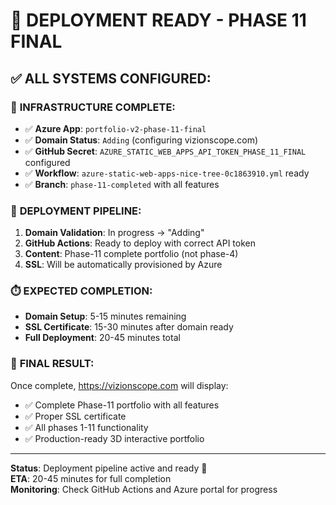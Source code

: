 # 🚀 DEPLOYMENT READY - PHASE 11 FINAL

## ✅ **ALL SYSTEMS CONFIGURED:**

### 🔧 **INFRASTRUCTURE COMPLETE:**

- ✅ **Azure App**: `portfolio-v2-phase-11-final`
- ✅ **Domain Status**: `Adding` (configuring vizionscope.com)
- ✅ **GitHub Secret**: `AZURE_STATIC_WEB_APPS_API_TOKEN_PHASE_11_FINAL` configured
- ✅ **Workflow**: `azure-static-web-apps-nice-tree-0c1863910.yml` ready
- ✅ **Branch**: `phase-11-completed` with all features

### 🎯 **DEPLOYMENT PIPELINE:**

1. **Domain Validation**: In progress → "Adding"
2. **GitHub Actions**: Ready to deploy with correct API token
3. **Content**: Phase-11 complete portfolio (not phase-4)
4. **SSL**: Will be automatically provisioned by Azure

### ⏱️ **EXPECTED COMPLETION:**

- **Domain Setup**: 5-15 minutes remaining
- **SSL Certificate**: 15-30 minutes after domain ready
- **Full Deployment**: 20-45 minutes total

### 🎉 **FINAL RESULT:**

Once complete, https://vizionscope.com will display:

- ✅ Complete Phase-11 portfolio with all features
- ✅ Proper SSL certificate
- ✅ All phases 1-11 functionality
- ✅ Production-ready 3D interactive portfolio

---

**Status**: Deployment pipeline active and ready 🚀  
**ETA**: 20-45 minutes for full completion  
**Monitoring**: Check GitHub Actions and Azure portal for progress
